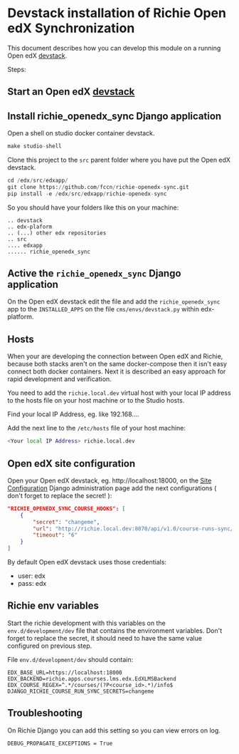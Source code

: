# Devstack installation of Richie Open edX Synchronization

This document describes how you can develop this module on a running Open edX [devstack](https://github.com/edx/devstack).

Steps:

## Start an Open edX [devstack](https://github.com/edx/devstack)

## Install richie_openedx_sync Django application

Open a shell on studio docker container devstack.

```python
make studio-shell
```

Clone this project to the `src` parent folder where you have put the Open edX devstack.

```python
cd /edx/src/edxapp/
git clone https://github.com/fccn/richie-openedx-sync.git
pip install -e /edx/src/edxapp/richie-openedx-sync
```

So you should have your folders like this on your machine:
```
.. devstack
.. edx-plaform
.. (...) other edx repositories
.. src
.... edxapp
...... richie_openedx_sync
```

## Active the `richie_openedx_sync` Django application
On the Open edX devstack edit the file and add the `richie_openedx_sync` app
to the `INSTALLED_APPS` on the file `cms/envs/devstack.py` within edx-platform.

## Hosts
When your are developing the connection between Open edX and Richie, because both stacks aren't
on the same docker-compose then it isn't easy connect both docker containers.
Next it is described an easy approach for rapid development and verification.

You need to add the `richie.local.dev` virtual host with your local IP address to the hosts
file on your host machine or to the Studio hosts.

Find your local IP Address, eg. like 192.168....

Add the next line to the `/etc/hosts` file of your host machine:
```bash
<Your local IP Address> richie.local.dev
```

## Open edX site configuration

Open your Open edX devstack, eg. http://localhost:18000, on the 
[Site Configuration](http://localhost:18000/admin/site_configuration/siteconfiguration/1/change/)
Django administration page add the next configurations ( don't forget to replace the secret! ):

```json
"RICHIE_OPENEDX_SYNC_COURSE_HOOKS": [
    {
        "secret": "changeme",
        "url": "http://richie.local.dev:8070/api/v1.0/course-runs-sync/",
        "timeout": "6"
    }
]
```

By default Open edX devstack uses those credentials:
- user: edx
- pass: edx


## Richie env variables
Start the richie development with this variables on the `env.d/development/dev` file that contains
the environment variables.
Don't forget to replace the secret, it should need to have the same value configured on previous
step.

File `env.d/development/dev` should contain:
```
EDX_BASE_URL=https://localhost:18000
EDX_BACKEND=richie.apps.courses.lms.edx.EdXLMSBackend
EDX_COURSE_REGEX=^.*/courses/(?P<course_id>.*)/info$
DJANGO_RICHIE_COURSE_RUN_SYNC_SECRETS=changeme
```

## Troubleshooting

On Richie Django you can add this setting so you can view errors on log.
```
DEBUG_PROPAGATE_EXCEPTIONS = True
```
